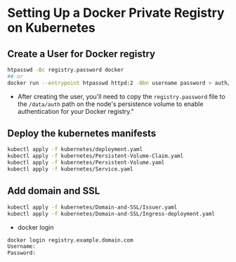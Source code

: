 # Setting Up a Docker Private Registry on Kubernetes

## Create a User for Docker registry

```sh
htpasswd -Bc registry.password docker
## or
docker run --entrypoint htpasswd httpd:2 -Bbn username password > auth/htpasswd
```

- After creating the user, you'll need to copy the `registry.password` file to the `/data/auth` path on the node's persistence volume to enable authentication for your Docker registry."

## Deploy the kubernetes manifests

```sh
kubectl apply -f kubernetes/deployment.yaml
kubectl apply -f kubernetes/Persistent-Volume-Claim.yaml
kubectl apply -f kubernetes/Persistent-Volume.yaml
kubectl apply -f kubernetes/Service.yaml
```

## Add domain and SSL

```sh
kubectl apply -f kubernetes/Domain-and-SSL/Issuer.yaml
kubectl apply -f kubernetes/Domain-and-SSL/Ingress-deployment.yaml
```

- docker login

```sh
docker login registry.example.domain.com
Username:
Password:
```
